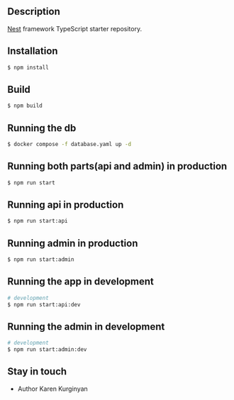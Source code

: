## Description

[Nest](https://github.com/nestjs/nest) framework TypeScript starter repository.

## Installation

```bash
$ npm install
```

## Build

```bash
$ npm build
```

## Running the db

```bash
$ docker compose -f database.yaml up -d

```

## Running both parts(api and admin) in production

```bash
$ npm run start
```

## Running api in production

```bash
$ npm run start:api
```

## Running admin in production

```bash
$ npm run start:admin
```

## Running the app in development

```bash
# development
$ npm run start:api:dev
```

## Running the admin in development

```bash
# development
$ npm run start:admin:dev
```

## Stay in touch

- Author Karen Kurginyan
